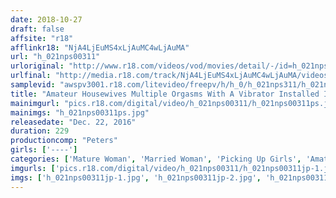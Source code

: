 ```yaml
---
date: 2018-10-27
draft: false
affsite: "r18"
afflinkr18: "NjA4LjEuMS4xLjAuMC4wLjAuMA"
url: "h_021nps00311"
urloriginal: "http://www.r18.com/videos/vod/movies/detail/-/id=h_021nps00311"
urlfinal: "http://media.r18.com/track/NjA4LjEuMS4xLjAuMC4wLjAuMA/videos/vod/movies/detail/-/id=h_021nps00311"
samplevid: "awspv3001.r18.com/litevideo/freepv/h/h_0/h_021nps311/h_021nps311_dmb_w.mp4"
title: "Amateur Housewives Multiple Orgasms With A Vibrator Installed In Her Panties! Picking Up Girls For Creampie Sex!"
mainimgurl: "pics.r18.com/digital/video/h_021nps00311/h_021nps00311ps.jpg"
mainimgs: "h_021nps00311ps.jpg"
releasedate: "Dec. 22, 2016"
duration: 229
productioncomp: "Peters"
girls: ['----']
categories: ['Mature Woman', 'Married Woman', 'Picking Up Girls', 'Amateur', 'Creampie', 'Vibrator', 'Hi-Def']
imgurls: ['pics.r18.com/digital/video/h_021nps00311/h_021nps00311jp-1.jpg', 'pics.r18.com/digital/video/h_021nps00311/h_021nps00311jp-2.jpg', 'pics.r18.com/digital/video/h_021nps00311/h_021nps00311jp-3.jpg', 'pics.r18.com/digital/video/h_021nps00311/h_021nps00311jp-4.jpg', 'pics.r18.com/digital/video/h_021nps00311/h_021nps00311jp-5.jpg', 'pics.r18.com/digital/video/h_021nps00311/h_021nps00311jp-6.jpg', 'pics.r18.com/digital/video/h_021nps00311/h_021nps00311jp-7.jpg', 'pics.r18.com/digital/video/h_021nps00311/h_021nps00311jp-8.jpg', 'pics.r18.com/digital/video/h_021nps00311/h_021nps00311jp-9.jpg', 'pics.r18.com/digital/video/h_021nps00311/h_021nps00311jp-10.jpg', 'pics.r18.com/digital/video/h_021nps00311/h_021nps00311jp-11.jpg', 'pics.r18.com/digital/video/h_021nps00311/h_021nps00311jp-12.jpg', 'pics.r18.com/digital/video/h_021nps00311/h_021nps00311jp-13.jpg', 'pics.r18.com/digital/video/h_021nps00311/h_021nps00311jp-14.jpg', 'pics.r18.com/digital/video/h_021nps00311/h_021nps00311jp-15.jpg', 'pics.r18.com/digital/video/h_021nps00311/h_021nps00311jp-16.jpg', 'pics.r18.com/digital/video/h_021nps00311/h_021nps00311jp-17.jpg', 'pics.r18.com/digital/video/h_021nps00311/h_021nps00311jp-18.jpg', 'pics.r18.com/digital/video/h_021nps00311/h_021nps00311jp-19.jpg', 'pics.r18.com/digital/video/h_021nps00311/h_021nps00311jp-20.jpg']
imgs: ['h_021nps00311jp-1.jpg', 'h_021nps00311jp-2.jpg', 'h_021nps00311jp-3.jpg', 'h_021nps00311jp-4.jpg', 'h_021nps00311jp-5.jpg', 'h_021nps00311jp-6.jpg', 'h_021nps00311jp-7.jpg', 'h_021nps00311jp-8.jpg', 'h_021nps00311jp-9.jpg', 'h_021nps00311jp-10.jpg', 'h_021nps00311jp-11.jpg', 'h_021nps00311jp-12.jpg', 'h_021nps00311jp-13.jpg', 'h_021nps00311jp-14.jpg', 'h_021nps00311jp-15.jpg', 'h_021nps00311jp-16.jpg', 'h_021nps00311jp-17.jpg', 'h_021nps00311jp-18.jpg', 'h_021nps00311jp-19.jpg', 'h_021nps00311jp-20.jpg']
---
```

